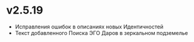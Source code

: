 # v2.5.19
- Исправления ошибок в описаниях новых Идентичностей
- Текст добавленного Поиска ЭГО Даров в зеркальном подземелье
